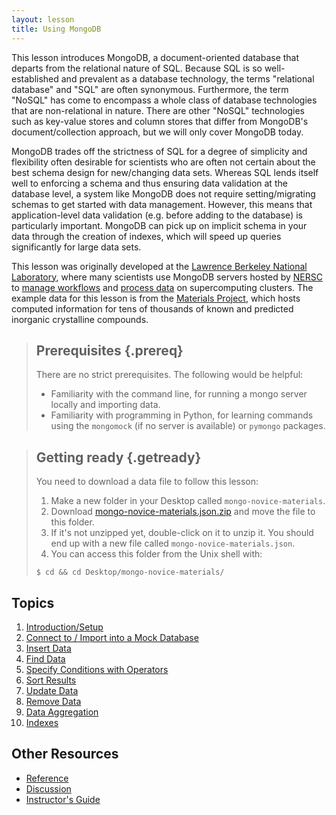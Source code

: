 ```yaml
---
layout: lesson
title: Using MongoDB
---
```


This lesson introduces MongoDB, a document-oriented database that departs from
the relational nature of SQL. Because SQL is so well-established and prevalent
as a database technology, the terms "relational database" and "SQL" are often
synonymous. Furthermore, the term "NoSQL" has come to encompass a whole class
of database technologies that are non-relational in nature. There are other
"NoSQL" technologies such as key-value stores and column stores that differ
from MongoDB's document/collection approach, but we will only cover MongoDB
today.

MongoDB trades off the strictness of SQL for a degree of simplicity and
flexibility often desirable for scientists who are often not certain about the
best schema design for new/changing data sets. Whereas SQL lends itself well to
enforcing a schema and thus ensuring data validation at the database level, a
system like MongoDB does not require setting/migrating schemas to get started
with data management. However, this means that application-level data
validation (e.g. before adding to the database) is particularly
important. MongoDB can pick up on implicit schema in your data through the
creation of indexes, which will speed up queries significantly for large data
sets.

This lesson was originally developed at the
[Lawrence Berkeley National Laboratory](http://lbl.gov), where many scientists
use MongoDB servers hosted by [NERSC](http://nersc.gov) to
[manage workflows](https://pythonhosted.org/FireWorks/) and
[process data](https://pythonhosted.org/pymatgen-db/) on supercomputing
clusters. The example data for this lesson is from the
[Materials Project](https://materialsproject.org), which hosts computed
information for tens of thousands of known and predicted inorganic crystalline
compounds.

> ## Prerequisites {.prereq}
>
> There are no strict prerequisites. The following would be helpful:
>
> * Familiarity with the command line, for running a mongo server locally and importing data.
> * Familiarity with programming in Python, for learning commands using the `mongomock` (if no server is available) or `pymongo` packages.

> ## Getting ready {.getready}
>
> You need to download a data file to follow this lesson:
>
> 1. Make a new folder in your Desktop called `mongo-novice-materials`.
> 2. Download [mongo-novice-materials.json.zip](./data/mongo-novice-materials.json.zip) and move the file to this folder.
> 3. If it's not unzipped yet, double-click on it to unzip it. You should end up with a new file called `mongo-novice-materials.json`.
> 4. You can access this folder from the Unix shell with:
>
> ~~~ {.input}
> $ cd && cd Desktop/mongo-novice-materials/
> ~~~

## Topics

1.  [Introduction/Setup](01-intro.html)
2.  [Connect to / Import into a Mock Database](02-mockconn.html)
3.  [Insert Data](03-insert.html)
4.  [Find Data](04-find.html)
5.  [Specify Conditions with Operators](05-operators.html)
6.  [Sort Results](06-sort.html)
7.  [Update Data](07-update.html)
8.  [Remove Data](08-remove.html)
9.  [Data Aggregation](09-aggregate.html)
10. [Indexes](10-indexes.html)

## Other Resources

*   [Reference](reference.html)
*   [Discussion](discussion.html)
*   [Instructor's Guide](instructors.html)
